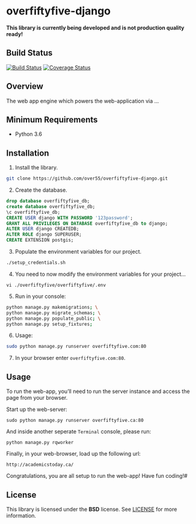 # overfiftyfive-django
**This library is currently being developed and is not production quality ready!**

## Build Status
[![Build Status](https://travis-ci.org/over55/overfiftyfive-django.svg?branch=master)](https://travis-ci.org/over55/overfiftyfive-django)
[![Coverage Status](https://coveralls.io/repos/github/over55/overfiftyfive-django/badge.svg?branch=master)](https://coveralls.io/github/over55/overfiftyfive-django?branch=master)

## Overview
The web app engine which powers the web-application via ...

## Minimum Requirements
* Python 3.6


## Installation
1. Install the library.

  ```bash
  git clone https://github.com/over55/overfiftyfive-django.git
  ```

2. Create the database.

  ```sql
  drop database overfiftyfive_db;
  create database overfiftyfive_db;
  \c overfiftyfive_db;
  CREATE USER django WITH PASSWORD '123password';
  GRANT ALL PRIVILEGES ON DATABASE overfiftyfive_db to django;
  ALTER USER django CREATEDB;
  ALTER ROLE django SUPERUSER;
  CREATE EXTENSION postgis;
  ```
3. Populate the environment variables for our project.

  ```bash
  ./setup_credentials.sh
  ```

4. You need to now modify the environment variables for your project...

  ```
  vi ./overfiftyfive/overfiftyfive/.env
  ```

5. Run in your console:

  ```bash
  python manage.py makemigrations; \
  python manage.py migrate_schemas; \
  python manage.py populate_public; \
  python manage.py setup_fixtures;
  ```

6. Usage:

  ```bash
  sudo python manage.py runserver overfiftyfive.com:80
  ```

7. In your browser enter ``overfiftyfive.com:80``.

## Usage
To run the web-app, you’ll need to run the server instance and access the page from your browser.

Start up the web-server:

  ```
  sudo python manage.py runserver overfiftyfive.ca:80
  ```

And inside another seperate ``Terminal`` console, please run:

  ```
  python manage.py rqworker
  ```

Finally, in your web-browser, load up the following url:

  ```
  http://academicstoday.ca/
  ```

Congratulations, you are all setup to run the web-app! Have fun coding!#


## License
This library is licensed under the **BSD** license. See [LICENSE](LICENSE) for more information.
